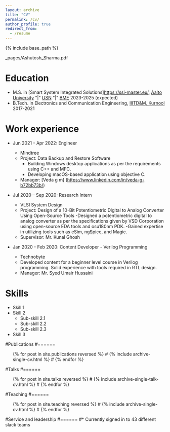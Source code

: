```yaml
---
layout: archive
title: "CV"
permalink: /cv/
author_profile: true
redirect_from:
  - /resume
---
```


{% include base_path %}

_pages/Ashutosh_Sharma.pdf

Education
======
* M.S. in [Smart System Integrated Solutions]<https://ssi-master.eu/>, [Aalto University](https://www.aalto.fi/) "|" [USN](usn.no) "|" [BME](https://www.bme.hu/?language=en) 2023-2025 (expected)
* B.Tech. in Electronics and Communication Engineering, [IIITD&M, Kurnool](https://iiitk.ac.in/) 2017-2021

Work experience
======
* Jun 2021 - Apr 2022: Engineer
  * Mindtree
  * Project: Data Backup and Restore Software 
      - Building Windows desktop applications as per the requirements using C++ and MFC.
      - Developing macOS-based application using objective C.
  * Manager: [Veda g m] (https://www.linkedin.com/in/veda-g-b72bb73b/)

* Jul 2020 – Sep 2020: Research Intern
  * VLSI System Design
  * Project: Design of a 10-Bit Potentiometric Digital to Analog Converter Using Open-Source Tools
     -Designed a potentiometric digital to analog converter as per the specifications given by VSD Corporation using open-source EDA tools and osu180nm PDK.
    -Gained expertise in utilizing tools such as eSim, ngSpice, and Magic.
  * Supervisor: Mr. Kunal Ghosh

* Jan 2020 - Feb 2020: Content Developer - Verilog Programming
  * Technobyte 
  * Developed content for a beginner level course in Verilog programming.
Solid experience with tools required in RTL design.
  * Manager: Mr. Syed Umair Hussaini
  
Skills
======
* Skill 1
* Skill 2
  * Sub-skill 2.1
  * Sub-skill 2.2
  * Sub-skill 2.3
* Skill 3

#Publications
#======
  <ul>{% for post in site.publications reversed %}
#    {% include archive-single-cv.html %}
#  {% endfor %}</ul>
  
#Talks
#======
  <ul>{% for post in site.talks reversed %}
#    {% include archive-single-talk-cv.html  %}
#  {% endfor %}</ul>
  
#Teaching
#======
  <ul>{% for post in site.teaching reversed %}
#    {% include archive-single-cv.html %}
#  {% endfor %}</ul>
  
#Service and leadership
#======
#* Currently signed in to 43 different slack teams
